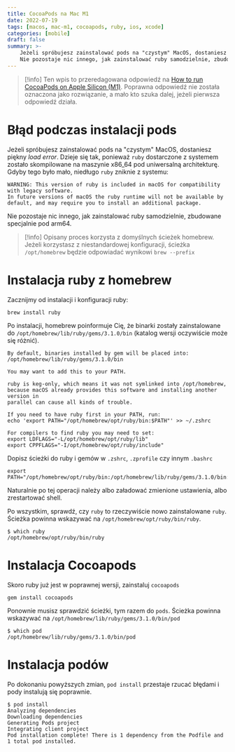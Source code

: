 ```yaml
---
title: CocoaPods na Mac M1
date: 2022-07-19
tags: [macos, mac-m1, cocoapods, ruby, ios, xcode]
categories: [mobile]
draft: false
summary: >-
    Jeżeli spróbujesz zainstalować pods na "czystym" MacOS, dostaniesz piękny *load error*.
    Nie pozostaje nic innego, jak zainstalować ruby samodzielnie, zbudowane specjalnie pod arm64.
---
```


> [!info]
> Ten wpis to przeredagowana odpowiedź na [How to run CocoaPods on Apple Silicon (M1)][so-original-answer].
> Poprawna odpowiedź nie została oznaczona jako rozwiązanie, a mało kto szuka dalej, jeżeli pierwsza odpowiedź działa.

# Błąd podczas instalacji pods

Jeżeli spróbujesz zainstalować pods na "czystym" MacOS, dostaniesz piękny *load error*. Dzieje się tak, ponieważ `ruby`
dostarczone z systemem zostało skompilowane na maszynie x86_64 pod uniwersalną architekturę. Gdyby tego było mało, 
niedługo `ruby` zniknie z systemu:

```text
WARNING: This version of ruby is included in macOS for compatibility with legacy software.
In future versions of macOS the ruby runtime will not be available by
default, and may require you to install an additional package.
```

Nie pozostaje nic innego, jak zainstalować ruby samodzielnie, zbudowane specjalnie pod arm64.

> [!info]
> Opisany proces korzysta z domyślnych ścieżek homebrew. Jeżeli korzystasz z niestandardowej konfiguracji, ścieżka
> `/opt/homebrew` będzie odpowiadać wynikowi `brew --prefix`

# Instalacja ruby z homebrew

Zacznijmy od instalacji i konfiguracji ruby:

```shell
brew install ruby
```

Po instalacji, homebrew poinformuje Cię, że binarki zostały zainstalowane do `/opt/homebrew/lib/ruby/gems/3.1.0/bin`
(katalog wersji oczywiście może się różnić).

```text
By default, binaries installed by gem will be placed into:
/opt/homebrew/lib/ruby/gems/3.1.0/bin

You may want to add this to your PATH.

ruby is keg-only, which means it was not symlinked into /opt/homebrew,
because macOS already provides this software and installing another version in
parallel can cause all kinds of trouble.

If you need to have ruby first in your PATH, run:
echo 'export PATH="/opt/homebrew/opt/ruby/bin:$PATH"' >> ~/.zshrc

For compilers to find ruby you may need to set:
export LDFLAGS="-L/opt/homebrew/opt/ruby/lib"
export CPPFLAGS="-I/opt/homebrew/opt/ruby/include"
```

Dopisz ścieżki do ruby i gemów w `.zshrc`, `.zprofile` czy innym `.bashrc`

```shell
export PATH="/opt/homebrew/opt/ruby/bin:/opt/homebrew/lib/ruby/gems/3.1.0/bin:$PATH"
```

Naturalnie po tej operacji należy albo załadować zmienione ustawienia, albo zrestartować shell.

Po wszystkim, sprawdź, czy `ruby` to rzeczywiście nowo zainstalowane `ruby`. Ścieżka powinna wskazywać na 
`/opt/homebrew/opt/ruby/bin/ruby`.

```shell
$ which ruby
/opt/homebrew/opt/ruby/bin/ruby
```

# Instalacja Cocoapods

Skoro ruby już jest w poprawnej wersji, zainstaluj `cocoapods`

```shell
gem install cocoapods
```

Ponownie musisz sprawdzić ścieżki, tym razem do `pods`. Ścieżka powinna wskazywać na 
`/opt/homebrew/lib/ruby/gems/3.1.0/bin/pod`

```shell
$ which pod
/opt/homebrew/lib/ruby/gems/3.1.0/bin/pod
```

# Instalacja podów

Po dokonaniu powyższych zmian, `pod install` przestaje rzucać błędami i pody instalują się poprawnie.

```shell
$ pod install
Analyzing dependencies
Downloading dependencies
Generating Pods project
Integrating client project
Pod installation complete! There is 1 dependency from the Podfile and 1 total pod installed.
```

[so-original-answer]: https://stackoverflow.com/questions/64901180/how-to-run-cocoapods-on-apple-silicon-m1
